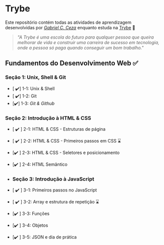 # Trybe

Este repositório contém todas as atividades de aprendizagem desenvolvidas por _[Gabriel C. Ceza](https://www.linkedin.com/in/gabriel-ceza/)_ enquanto estuda na [Trybe](https://www.betrybe.com/) 🚀

> _"A Trybe é uma escola do futuro para qualquer pessoa que queira melhorar de vida e construir uma carreira de sucesso em tecnologia, onde a pessoa só paga quando conseguir um bom trabalho."_

## Fundamentos do Desenvolvimento Web ✅

### Seção 1: Unix, Shell & Git

- [ :heavy_check_mark:] 1-1: Unix & Shell 
- [ :heavy_check_mark:] 1-2: Git 
- [:heavy_check_mark:] 1-3: _Git & Github_  

### Seção 2: Introdução à HTML & CSS

- [ :heavy_check_mark: ] 2-1: HTML & CSS - Estruturas de página 
- [ :heavy_check_mark: ] 2-2: HTML & CSS - Primeiros passos em CSS :hourglass:
- [:heavy_check_mark: ] 2-3: HTML & CSS - Seletores e posicionamento 
- [:heavy_check_mark: ] 2-4: HTML Semântico

- ### Seção 3: Introdução à JavaScript

- [ :heavy_check_mark: ] 3-1: Primeiros passos no JavaScript
- [ :heavy_check_mark: ] 3-2: Array e estrutura de repetição :hourglass:
- [:heavy_check_mark: ] 3-3: Funções
- [:heavy_check_mark: ] 3-4: Objetos
- [:heavy_check_mark: ] 3-5: JSON e dia de prática

     
